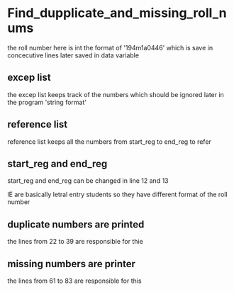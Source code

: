 # Find_dupplicate_and_missing_roll_nums

the roll number here is int the format of '194m1a0446'
which is save in concecutive lines later saved in data variable


## excep list

the excep list keeps track of the numbers which should be ignored later in the program
'string format'

## reference list

reference list keeps all the numbers from start_reg to end_reg to refer

## start_reg and end_reg


start_reg and end_reg can be changed in line 12 and 13

lE are basically letral entry students so they have different format of the roll number

## duplicate numbers are printed

the lines from 22 to 39 are responsible for thie


## missing numbers are printer

the lines from 61 to 83 are responsible for this 